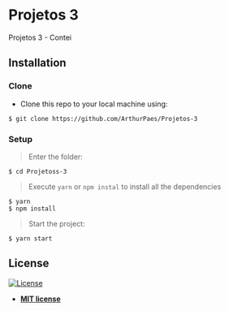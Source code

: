 # Projetos 3

Projetos 3 - Contei <br/>

## Installation

### Clone

- Clone this repo to your local machine using:
```shell
$ git clone https://github.com/ArthurPaes/Projetos-3
```
### Setup
> Enter the folder:
```shell
$ cd Projetoss-3
```
> Execute `yarn` or `npm instal` to install all the dependencies

```shell
$ yarn 
$ npm install
```

> Start the project:
```shell
$ yarn start
```










## License

[![License](http://img.shields.io/:license-mit-blue.svg?style=flat-square)](http://badges.mit-license.org)

- **[MIT license](http://opensource.org/licenses/mit-license.php)**
